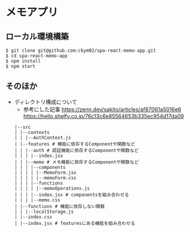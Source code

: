 # メモアプリ

## ローカル環境構築

```
$ git clone git@github.com:ckym02/spa-react-memo-app.git
$ cd spa-react-memo-app
$ npm install
$ npm start
```

## そのほか

- ディレクトリ構成について
  - 参考にした記事
    https://zenn.dev/sakito/articles/af87061a5016e6
    https://hello.shelfy.co.jp/76c13c6e85564653b335ec954d17da09
  ```
  |--src
  | |--contexts
  | | |--AuthContext.js
  | |--features # 機能に依存するComponentや関数など
  | | |--auth # 認証機能に依存するComponentや関数など
  | | | |--index.jsx
  | | |--memo # メモ機能に依存するComponentや関数など
  | | | |--components
  | | | | |--MemoForm.jsx
  | | | | |--memoForm.css
  | | | |--functions
  | | | | |--memoOperations.js
  | | | |--index.jsx # componentsを組み合わせる
  | | | |--memo.css
  | |--functions # 機能に依存しない関数
  | | |--localStorage.js
  | |--index.css
  | |--index.jsx # featuresにある機能を組み合わせる
  ```
